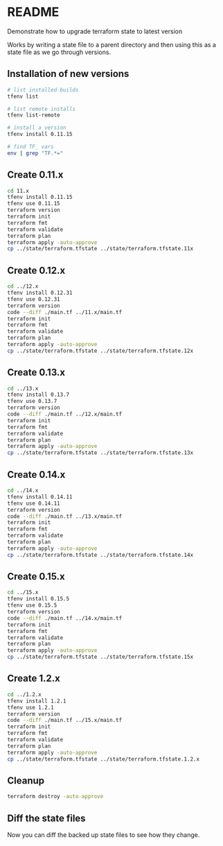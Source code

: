 # README

Demonstrate how to upgrade terraform state to latest version

Works by writing a state file to a parent directory and then using this as a state file as we go through versions.  

## Installation of new versions

```sh
# list installed builds
tfenv list

# list remote installs 
tfenv list-remote

# install a version
tfenv install 0.11.15

# find TF_ vars
env | grep "TF.*="     
```

## Create 0.11.x

```sh
cd 11.x
tfenv install 0.11.15
tfenv use 0.11.15
terraform version
terraform init
terraform fmt
terraform validate
terraform plan 
terraform apply -auto-approve
cp ../state/terraform.tfstate ../state/terraform.tfstate.11x 
```

## Create 0.12.x

```sh
cd ../12.x
tfenv install 0.12.31
tfenv use 0.12.31
terraform version
code --diff ./main.tf ../11.x/main.tf  
terraform init
terraform fmt
terraform validate
terraform plan 
terraform apply -auto-approve
cp ../state/terraform.tfstate ../state/terraform.tfstate.12x 
```

## Create 0.13.x

```sh
cd ../13.x
tfenv install 0.13.7
tfenv use 0.13.7
terraform version
code --diff ./main.tf ../12.x/main.tf  
terraform init
terraform fmt
terraform validate
terraform plan 
terraform apply -auto-approve
cp ../state/terraform.tfstate ../state/terraform.tfstate.13x 
```

## Create 0.14.x

```sh
cd ../14.x
tfenv install 0.14.11
tfenv use 0.14.11
terraform version
code --diff ./main.tf ../13.x/main.tf  
terraform init
terraform fmt
terraform validate
terraform plan 
terraform apply -auto-approve
cp ../state/terraform.tfstate ../state/terraform.tfstate.14x 
```

## Create 0.15.x

```sh
cd ../15.x
tfenv install 0.15.5
tfenv use 0.15.5
terraform version
code --diff ./main.tf ../14.x/main.tf  
terraform init
terraform fmt
terraform validate
terraform plan 
terraform apply -auto-approve
cp ../state/terraform.tfstate ../state/terraform.tfstate.15x 
```

## Create 1.2.x

```sh
cd ../1.2.x
tfenv install 1.2.1
tfenv use 1.2.1
terraform version
code --diff ./main.tf ../15.x/main.tf  
terraform init
terraform fmt
terraform validate
terraform plan 
terraform apply -auto-approve
cp ../state/terraform.tfstate ../state/terraform.tfstate.1.2.x 
```

## Cleanup

```sh
terraform destroy -auto-approve
```

## Diff the state files

Now you can diff the backed up state files to see how they change.  
